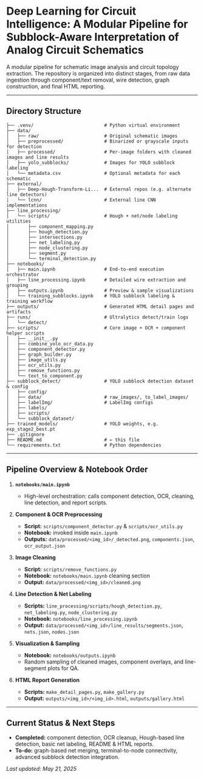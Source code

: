 # Deep Learning for Circuit Intelligence: A Modular Pipeline for Subblock-Aware Interpretation of Analog Circuit Schematics

A modular pipeline for schematic image analysis and circuit topology extraction. The repository is organized into distinct stages, from raw data ingestion through component/text removal, wire detection, graph construction, and final HTML reporting.

---

## Directory Structure

```
├── .venv/                          # Python virtual environment
├── data/
│   ├── raw/                        # Original schematic images
│   ├── preprocessed/               # Binarized or grayscale inputs for detection
│   ├── processed/                  # Per-image folders with cleaned images and line results
│   ├── yolo_subblocks/             # Images for YOLO subblock labeling
│   └── metadata.csv                # Optional metadata for each schematic
├── external/
│   ├── Deep-Hough-Transform-Li...  # External repos (e.g. alternate line detectors)
│   └── lcnn/                       # External line CNN implementations
├── line_processing/
│   └── scripts/                    # Hough + net/node labeling utilities
│       ├── component_mapping.py
│       ├── hough_detection.py
│       ├── intersections.py
│       ├── net_labeling.py
│       ├── node_clustering.py
│       ├── segment.py
│       └── terminal_detection.py
├── notebooks/
│   ├── main.ipynb                  # End-to-end execution orchestrator
│   ├── line_processing.ipynb       # Detailed wire extraction and grouping
│   ├── outputs.ipynb               # Preview & sample visualizations
│   └── training_subblocks.ipynb    # YOLO subblock labeling & training workflow
├── outputs/                        # Generated HTML detail pages and artifacts
├── runs/                           # Ultralytics detect/train logs
│   └── detect/
├── scripts/                        # Core image + OCR + component helper scripts
│   ├── __init__.py
│   ├── combine_yolo_ocr_data.py
│   ├── component_detector.py
│   ├── graph_builder.py
│   ├── image_utils.py
│   ├── ocr_utils.py
│   ├── remove_functions.py
│   └── text_to_component.py
├── subblock_detect/                # YOLO subblock detection dataset & config
│   ├── config/
│   ├── data/                       # raw_images/, to_label_images/
│   ├── labelImg/                   # LabelImg configs
│   ├── labels/
│   ├── scripts/
│   └── subblock_dataset/
├── trained_models/                 # YOLO weights, e.g. exp_stage2_best.pt
├── .gitignore
├── README.md                       # ← this file
└── requirements.txt                # Python dependencies
```

---

## Pipeline Overview & Notebook Order

1. **`notebooks/main.ipynb`**

   * High-level orchestration: calls component detection, OCR, cleaning, line detection, and report scripts.

2. **Component & OCR Preprocessing**

   * **Script:** `scripts/component_detector.py` & `scripts/ocr_utils.py`
   * **Notebook:** invoked inside `main.ipynb`
   * **Outputs:** `data/processed/<img_id>/_detected.png`, `components.json`, `ocr_output.json`

3. **Image Cleaning**

   * **Script:** `scripts/remove_functions.py`
   * **Notebook:** `notebooks/main.ipynb` cleaning section
   * **Output:** `data/processed/<img_id>/cleaned.png`

4. **Line Detection & Net Labeling**

   * **Scripts:** `line_processing/scripts/hough_detection.py`, `net_labeling.py`, `node_clustering.py`
   * **Notebook:** `notebooks/line_processing.ipynb`
   * **Output:** `data/processed/<img_id>/line_results/segments.json`, `nets.json`, `nodes.json`

5. **Visualization & Sampling**

   * **Notebook:** `notebooks/outputs.ipynb`
   * Random sampling of cleaned images, component overlays, and line-segment plots for QA.

6. **HTML Report Generation**

   * **Scripts:** `make_detail_pages.py`, `make_gallery.py`
   * **Output:** `outputs/<img_id>/<img_id>.html`, `outputs/gallery.html`

---

## Current Status & Next Steps

* **Completed:** component detection, OCR cleanup, Hough-based line detection, basic net labeling, README & HTML reports.
* **To-do:** graph-based net merging, terminal-to-node connectivity, advanced subblock detection integration.

*Last updated: May 21, 2025*
